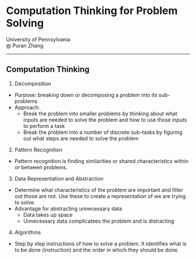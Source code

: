 # Computation Thinking for Problem Solving
University of Pennsylvania<br>
@ Puran Zhang
***
## Computation Thinking
1. Decomposition<br>
  * Purpose: breaking down or decomposing a problem into its sub-problems 
  * Approach:<br>
    * Break the problem into smaller problems by thinking about what inputs are needed to solve the problem and how to use those inputs to perform a task
    * Break the problem into a number of discrete sub-tasks by figuring out what steps are needed to solve the problem
2. Pattern Recognition<br>
 * Pattern recognition is finding similarities or shared characteristics within or between problems.  
3. Data Representation and Abstraction<br>
 * Determine what characteristics of the problem are important and filter out those are not. Use these to create a representation of we are trying to solve.
 * Advantage for abstracting unnecessary data<br>
   * Data takes up space
   * Unnecessary data complicatees the problem and is distracting

4. Algorithms
 * Step by step instructions of how to solve a problem. It identifies what is to be done (instruction) and the order in which they should be done.
